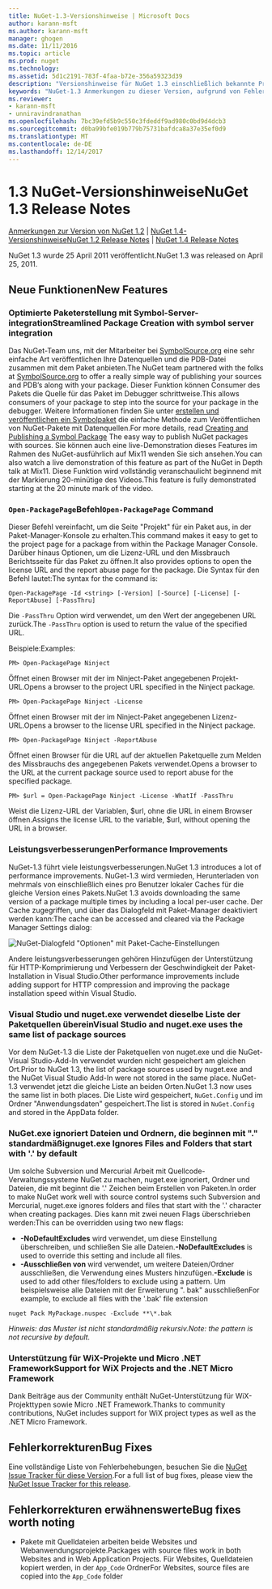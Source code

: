 ```yaml
---
title: NuGet-1.3-Versionshinweise | Microsoft Docs
author: karann-msft
ms.author: karann-msft
manager: ghogen
ms.date: 11/11/2016
ms.topic: article
ms.prod: nuget
ms.technology: 
ms.assetid: 5d1c2191-783f-4faa-b72e-356a59323d39
description: "Versionshinweise für NuGet 1.3 einschließlich bekannte Probleme, Fehlerbehebungen, Funktionen und Archivierung von dcrs Design."
keywords: "NuGet-1.3 Anmerkungen zu dieser Version, aufgrund von Fehlerbehebungen, bekannte Probleme, zusätzliche Funktionen, Archivierung von dcrs Design"
ms.reviewer:
- karann-msft
- unniravindranathan
ms.openlocfilehash: 7bc39efd5b9c550c3fdeddf9ad980c0bd9d4dcb3
ms.sourcegitcommit: d0ba99bfe019b779b75731bafdca8a37e35ef0d9
ms.translationtype: MT
ms.contentlocale: de-DE
ms.lasthandoff: 12/14/2017
---
```

# <a name="nuget-13-release-notes"></a><span data-ttu-id="c23cf-104">1.3 NuGet-Versionshinweise</span><span class="sxs-lookup"><span data-stu-id="c23cf-104">NuGet 1.3 Release Notes</span></span>

<span data-ttu-id="c23cf-105">[Anmerkungen zur Version von NuGet 1.2](../release-notes/nuget-1.2.md) | [NuGet 1.4-Versionshinweise](../release-notes/nuget-1.4.md)</span><span class="sxs-lookup"><span data-stu-id="c23cf-105">[NuGet 1.2 Release Notes](../release-notes/nuget-1.2.md) | [NuGet 1.4 Release Notes](../release-notes/nuget-1.4.md)</span></span>

<span data-ttu-id="c23cf-106">NuGet 1.3 wurde 25 April 2011 veröffentlicht.</span><span class="sxs-lookup"><span data-stu-id="c23cf-106">NuGet 1.3 was released on April 25, 2011.</span></span>

## <a name="new-features"></a><span data-ttu-id="c23cf-107">Neue Funktionen</span><span class="sxs-lookup"><span data-stu-id="c23cf-107">New Features</span></span>

### <a name="streamlined-package-creation-with-symbol-server-integration"></a><span data-ttu-id="c23cf-108">Optimierte Paketerstellung mit Symbol-Server-integration</span><span class="sxs-lookup"><span data-stu-id="c23cf-108">Streamlined Package Creation with symbol server integration</span></span>

<span data-ttu-id="c23cf-109">Das NuGet-Team uns, mit der Mitarbeiter bei [SymbolSource.org](http://www.symbolsource.org/) eine sehr einfache Art veröffentlichen Ihre Datenquellen und die PDB-Datei zusammen mit dem Paket anbieten.</span><span class="sxs-lookup"><span data-stu-id="c23cf-109">The NuGet team partnered with the folks at [SymbolSource.org](http://www.symbolsource.org/) to offer a really simple way of publishing your sources and PDB’s along with your package.</span></span> <span data-ttu-id="c23cf-110">Dieser Funktion können Consumer des Pakets die Quelle für das Paket im Debugger schrittweise.</span><span class="sxs-lookup"><span data-stu-id="c23cf-110">This allows consumers of your package to step into the source for your package in the debugger.</span></span> <span data-ttu-id="c23cf-111">Weitere Informationen finden Sie unter [erstellen und veröffentlichen ein Symbolpaket](../create-packages/symbol-packages.md) die einfache Methode zum Veröffentlichen von NuGet-Pakete mit Datenquellen.</span><span class="sxs-lookup"><span data-stu-id="c23cf-111">For more details, read [Creating and Publishing a Symbol Package](../create-packages/symbol-packages.md) The easy way to publish NuGet packages with sources.</span></span> <span data-ttu-id="c23cf-112">Sie können auch eine live-Demonstration dieses Features im Rahmen des NuGet-ausführlich auf Mix11 wenden Sie sich ansehen.</span><span class="sxs-lookup"><span data-stu-id="c23cf-112">You can also watch a live demonstration of this feature as part of the NuGet in Depth talk at Mix11.</span></span> <span data-ttu-id="c23cf-113">Diese Funktion wird vollständig veranschaulicht beginnend mit der Markierung 20-minütige des Videos.</span><span class="sxs-lookup"><span data-stu-id="c23cf-113">This feature is fully demonstrated starting at the 20 minute mark of the video.</span></span>

### <a name="open-packagepage-command"></a><span data-ttu-id="c23cf-114">`Open-PackagePage`Befehl</span><span class="sxs-lookup"><span data-stu-id="c23cf-114">`Open-PackagePage` Command</span></span>

<span data-ttu-id="c23cf-115">Dieser Befehl vereinfacht, um die Seite "Projekt" für ein Paket aus, in der Paket-Manager-Konsole zu erhalten.</span><span class="sxs-lookup"><span data-stu-id="c23cf-115">This command makes it easy to get to the project page for a package from within the Package Manager Console.</span></span> <span data-ttu-id="c23cf-116">Darüber hinaus Optionen, um die Lizenz-URL und den Missbrauch Berichtsseite für das Paket zu öffnen.</span><span class="sxs-lookup"><span data-stu-id="c23cf-116">It also provides options to open the license URL and the report abuse page for the package.</span></span>
<span data-ttu-id="c23cf-117">Die Syntax für den Befehl lautet:</span><span class="sxs-lookup"><span data-stu-id="c23cf-117">The syntax for the command is:</span></span>

    Open-PackagePage -Id <string> [-Version] [-Source] [-License] [-ReportAbuse] [-PassThru]

<span data-ttu-id="c23cf-118">Die `-PassThru` Option wird verwendet, um den Wert der angegebenen URL zurück.</span><span class="sxs-lookup"><span data-stu-id="c23cf-118">The `-PassThru` option is used to return the value of the specified URL.</span></span>

<span data-ttu-id="c23cf-119">Beispiele:</span><span class="sxs-lookup"><span data-stu-id="c23cf-119">Examples:</span></span>

    PM> Open-PackagePage Ninject

<span data-ttu-id="c23cf-120">Öffnet einen Browser mit der im Ninject-Paket angegebenen Projekt-URL.</span><span class="sxs-lookup"><span data-stu-id="c23cf-120">Opens a browser to the project URL specified in the Ninject package.</span></span>

    PM> Open-PackagePage Ninject -License

<span data-ttu-id="c23cf-121">Öffnet einen Browser mit der im Ninject-Paket angegebenen Lizenz-URL.</span><span class="sxs-lookup"><span data-stu-id="c23cf-121">Opens a browser to the license URL specified in the Ninject package.</span></span>

    PM> Open-PackagePage Ninject -ReportAbuse

<span data-ttu-id="c23cf-122">Öffnet einen Browser für die URL auf der aktuellen Paketquelle zum Melden des Missbrauchs des angegebenen Pakets verwendet.</span><span class="sxs-lookup"><span data-stu-id="c23cf-122">Opens a browser to the URL at the current package source used to report abuse for the specified package.</span></span>

    PM> $url = Open-PackagePage Ninject -License -WhatIf -PassThru

<span data-ttu-id="c23cf-123">Weist die Lizenz-URL der Variablen, $url, ohne die URL in einem Browser öffnen.</span><span class="sxs-lookup"><span data-stu-id="c23cf-123">Assigns the license URL to the variable, $url, without opening the URL in a browser.</span></span>

### <a name="performance-improvements"></a><span data-ttu-id="c23cf-124">Leistungsverbesserungen</span><span class="sxs-lookup"><span data-stu-id="c23cf-124">Performance Improvements</span></span>

<span data-ttu-id="c23cf-125">NuGet-1.3 führt viele leistungsverbesserungen.</span><span class="sxs-lookup"><span data-stu-id="c23cf-125">NuGet 1.3 introduces a lot of performance improvements.</span></span> <span data-ttu-id="c23cf-126">NuGet-1.3 wird vermieden, Herunterladen von mehrmals von einschließlich eines pro Benutzer lokaler Caches für die gleiche Version eines Pakets.</span><span class="sxs-lookup"><span data-stu-id="c23cf-126">NuGet 1.3 avoids downloading the same version of a package multiple times by including a local per-user cache.</span></span> <span data-ttu-id="c23cf-127">Der Cache zugegriffen, und über das Dialogfeld mit Paket-Manager deaktiviert werden kann:</span><span class="sxs-lookup"><span data-stu-id="c23cf-127">The cache can be accessed and cleared via the Package Manager Settings dialog:</span></span>

![NuGet-Dialogfeld "Optionen" mit Paket-Cache-Einstellungen](./media/nuget-options.png)

<span data-ttu-id="c23cf-129">Andere leistungsverbesserungen gehören Hinzufügen der Unterstützung für HTTP-Komprimierung und Verbessern der Geschwindigkeit der Paket-Installation in Visual Studio.</span><span class="sxs-lookup"><span data-stu-id="c23cf-129">Other performance improvements include adding support for HTTP compression and improving the package installation speed within Visual Studio.</span></span>

### <a name="visual-studio-and-nugetexe-uses-the-same-list-of-package-sources"></a><span data-ttu-id="c23cf-130">Visual Studio und nuget.exe verwendet dieselbe Liste der Paketquellen überein</span><span class="sxs-lookup"><span data-stu-id="c23cf-130">Visual Studio and nuget.exe uses the same list of package sources</span></span>

<span data-ttu-id="c23cf-131">Vor dem NuGet-1.3 die Liste der Paketquellen von nuget.exe und die NuGet-Visual Studio-Add-In verwendet wurden nicht gespeichert am gleichen Ort.</span><span class="sxs-lookup"><span data-stu-id="c23cf-131">Prior to NuGet 1.3, the list of package sources used by nuget.exe and the NuGet Visual Studio Add-In were not stored in the same place.</span></span> <span data-ttu-id="c23cf-132">NuGet-1.3 verwendet jetzt die gleiche Liste an beiden Orten.</span><span class="sxs-lookup"><span data-stu-id="c23cf-132">NuGet 1.3 now uses the same list in both places.</span></span> <span data-ttu-id="c23cf-133">Die Liste wird gespeichert, `NuGet.Config` und im Ordner "Anwendungsdaten" gespeichert.</span><span class="sxs-lookup"><span data-stu-id="c23cf-133">The list is stored in `NuGet.Config` and stored in the AppData folder.</span></span>

### <a name="nugetexe-ignores-files-and-folders-that-start-with--by-default"></a><span data-ttu-id="c23cf-134">NuGet.exe ignoriert Dateien und Ordnern, die beginnen mit "." standardmäßig</span><span class="sxs-lookup"><span data-stu-id="c23cf-134">nuget.exe Ignores Files and Folders that start with '.' by default</span></span>

<span data-ttu-id="c23cf-135">Um solche Subversion und Mercurial Arbeit mit Quellcode-Verwaltungssysteme NuGet zu machen, nuget.exe ignoriert, Ordner und Dateien, die mit beginnt die '.' Zeichen beim Erstellen von Paketen.</span><span class="sxs-lookup"><span data-stu-id="c23cf-135">In order to make NuGet work well with source control systems such Subversion and Mercurial, nuget.exe ignores folders and files that start with the '.' character when creating packages.</span></span> <span data-ttu-id="c23cf-136">Dies kann mit zwei neuen Flags überschrieben werden:</span><span class="sxs-lookup"><span data-stu-id="c23cf-136">This can be overridden using two new flags:</span></span>

* <span data-ttu-id="c23cf-137">__-NoDefaultExcludes__ wird verwendet, um diese Einstellung überschreiben, und schließen Sie alle Dateien.</span><span class="sxs-lookup"><span data-stu-id="c23cf-137">__-NoDefaultExcludes__ is used to override this setting and include all files.</span></span>
* <span data-ttu-id="c23cf-138">__-Ausschließen von__ wird verwendet, um weitere Dateien/Ordner ausschließen, die Verwendung eines Musters hinzufügen.</span><span class="sxs-lookup"><span data-stu-id="c23cf-138">__-Exclude__ is used to add other files/folders to exclude using a pattern.</span></span> <span data-ttu-id="c23cf-139">Um beispielsweise alle Dateien mit der Erweiterung ". bak" ausschließen</span><span class="sxs-lookup"><span data-stu-id="c23cf-139">For example, to exclude all files with the '.bak' file extension</span></span>

```
nuget Pack MyPackage.nuspec -Exclude **\*.bak
```  

<span data-ttu-id="c23cf-140">_Hinweis: das Muster ist nicht standardmäßig rekursiv._</span><span class="sxs-lookup"><span data-stu-id="c23cf-140">_Note: the pattern is not recursive by default._</span></span>

### <a name="support-for-wix-projects-and-the-net-micro-framework"></a><span data-ttu-id="c23cf-141">Unterstützung für WiX-Projekte und Micro .NET Framework</span><span class="sxs-lookup"><span data-stu-id="c23cf-141">Support for WiX Projects and the .NET Micro Framework</span></span>

<span data-ttu-id="c23cf-142">Dank Beiträge aus der Community enthält NuGet-Unterstützung für WiX-Projekttypen sowie Micro .NET Framework.</span><span class="sxs-lookup"><span data-stu-id="c23cf-142">Thanks to community contributions, NuGet includes support for WiX project types as well as the .NET Micro Framework.</span></span>

## <a name="bug-fixes"></a><span data-ttu-id="c23cf-143">Fehlerkorrekturen</span><span class="sxs-lookup"><span data-stu-id="c23cf-143">Bug Fixes</span></span>

<span data-ttu-id="c23cf-144">Eine vollständige Liste von Fehlerbehebungen, besuchen Sie die [NuGet Issue Tracker für diese Version](http://nuget.codeplex.com/workitem/list/advanced?keyword=&status=All&type=All&priority=All&release=NuGet%201.3&assignedTo=All&component=All&sortField=LastUpdatedDate&sortDirection=Descending&page=0).</span><span class="sxs-lookup"><span data-stu-id="c23cf-144">For a full list of bug fixes, please view the [NuGet Issue Tracker for this release](http://nuget.codeplex.com/workitem/list/advanced?keyword=&status=All&type=All&priority=All&release=NuGet%201.3&assignedTo=All&component=All&sortField=LastUpdatedDate&sortDirection=Descending&page=0).</span></span>

## <a name="bug-fixes-worth-noting"></a><span data-ttu-id="c23cf-145">Fehlerkorrekturen erwähnenswerte</span><span class="sxs-lookup"><span data-stu-id="c23cf-145">Bug fixes worth noting</span></span>

* <span data-ttu-id="c23cf-146">Pakete mit Quelldateien arbeiten beide Websites und Webanwendungsprojekte.</span><span class="sxs-lookup"><span data-stu-id="c23cf-146">Packages with source files work in both Websites and in Web Application Projects.</span></span>
<span data-ttu-id="c23cf-147">Für Websites, Quelldateien kopiert werden, in der `App_Code` Ordner</span><span class="sxs-lookup"><span data-stu-id="c23cf-147">For Websites, source files are copied into the `App_Code` folder</span></span>
